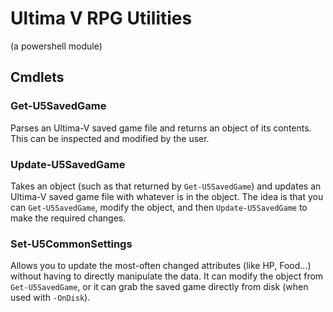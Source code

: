 # Ultima V RPG Utilities
(a powershell module)

## Cmdlets

### Get-U5SavedGame

Parses an Ultima-V saved game file and returns an object of its contents.  This can be inspected and modified by the user.

### Update-U5SavedGame

Takes an object (such as that returned by `Get-U5SavedGame`) and updates an Ultima-V saved game file with whatever is in the object.  The idea is that you can `Get-U5SavedGame`, modify the object, and then `Update-U5SavedGame` to make the required changes.

### Set-U5CommonSettings

Allows you to update the most-often changed attributes (like HP, Food...) without having to directly manipulate the data.
It can modify the object from `Get-U5SavedGame`, or it can grab the saved game directly from disk (when used with `-OnDisk`).
